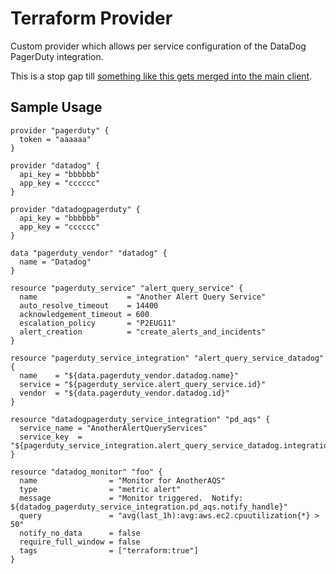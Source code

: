 Terraform Provider
==================

Custom provider which allows per service configuration of the DataDog PagerDuty integration.

This is a stop gap till [something like this gets merged into the main client](https://github.com/terraform-providers/terraform-provider-datadog/pull/164).

Sample Usage
-----

```
provider "pagerduty" {
  token = "aaaaaa"
}

provider "datadog" {
  api_key = "bbbbbb"
  app_key = "cccccc"
}

provider "datadogpagerduty" {
  api_key = "bbbbbb"
  app_key = "cccccc"
}

data "pagerduty_vendor" "datadog" {
  name = "Datadog"
}

resource "pagerduty_service" "alert_query_service" {
  name                    = "Another Alert Query Service"
  auto_resolve_timeout    = 14400
  acknowledgement_timeout = 600
  escalation_policy       = "P2EUG11"
  alert_creation          = "create_alerts_and_incidents"
}

resource "pagerduty_service_integration" "alert_query_service_datadog" {
  name    = "${data.pagerduty_vendor.datadog.name}"
  service = "${pagerduty_service.alert_query_service.id}"
  vendor  = "${data.pagerduty_vendor.datadog.id}"
}

resource "datadogpagerduty_service_integration" "pd_aqs" {
  service_name = "AnotherAlertQueryServices"
  service_key  = "${pagerduty_service_integration.alert_query_service_datadog.integration_key}"
}

resource "datadog_monitor" "foo" {
  name                = "Monitor for AnotherAQS"
  type                = "metric alert"
  message             = "Monitor triggered.  Notify: ${datadog_pagerduty_service_integration.pd_aqs.notify_handle}"
  query               = "avg(last_1h):avg:aws.ec2.cpuutilization{*} > 50"
  notify_no_data      = false
  require_full_window = false
  tags                = ["terraform:true"]
}
```

